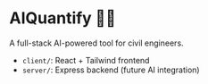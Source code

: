 
# AIQuantify 🧠🧱

A full-stack AI-powered tool for civil engineers.
- `client/`: React + Tailwind frontend
- `server/`: Express backend (future AI integration)
